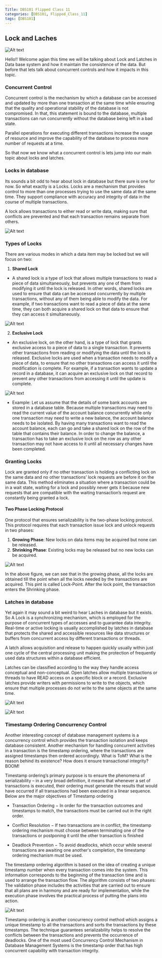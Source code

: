 ```yaml
---
Title: DBS101 Flipped Class 11
categories: [DBS101, Flipped_Class_11]
tags: [DBS101]
---
```


## Lock and Laches

![Alt text](../image/Hello2.gif)

Hello!! Welcome agian this time we will be talking about Lock and Latches in Data base system and how it maintain the consistence of the data. But before that lets talk about concurrent controls and how it impacts in this topic.

### Concurrent Control

Concurrent control is the mechanism by which a database can be accessed and updated by more than one transaction at the same time while ensuring that the quality and operational stability of the database is not compromised. In that, this statement is bound to the database, multiple transactions can run concurrently without the database being left in a bad state.

Parallel operations for executing different transactions increase the usage of resource and improve the capability of the database to process more number of requests at a time.

So that now we know what a concurrent control is lets jump into our main topic about locks and latches.

### **Locks in database**

Its sounds a bit odd to hear about lock in database but there sure is one for now. So what exactly is a Locks. Locks are a mechanism that provides control to more than one processes trying to use the same data at the same time. They support compliance with accuracy and integrity of data in the course of multiple transactions. 

A lock allows transactions to either read or write data, making sure that conflicts are prevented and that each transaction remains separate from others.

![Alt text](../image/locks.png)

### Types of Locks

There are various modes in which a data item may be locked but we will focus on two:

1. **Shared Lock**

- A shared lock is a type of lock that allows multiple transactions to read a piece of data simultaneously, but prevents any one of them from modifying it until the lock is released. In other words, shared locks are used to ensure that data can be accessed concurrently by multiple transactions, without any of them being able to modify the data. For example, if two transactions want to read a piece of data at the same time, they can both acquire a shared lock on that data to ensure that they can access it simultaneously.

![Alt text](../image/share_lock.png)

2. **Exclusive Lock**

- An exclusive lock, on the other hand, is a type of lock that grants exclusive access to a piece of data to a single transaction. It prevents other transactions from reading or modifying the data until the lock is released. Exclusive locks are used when a transaction needs to modify a piece of data, to ensure that no other transactions can access it until the modification is complete. For example, if a transaction wants to update a record in a database, it can acquire an exclusive lock on that record to prevent any other transactions from accessing it until the update is complete.

![Alt text](../image/exclusive_lock.png)

- Example: Let us assume that the details of some bank accounts are stored in a database table. Because multiple transactions may need to read the current value of the account balance concurrently while only one transaction may need to write a new balance, the account balance needs to be isolated. By having many transactions want to read the account balance, each can go and take a shared lock on the row of the table that contains their balance. In order to change the balance, a transaction has to take an exclusive lock on the row as any other transaction may not have access to it until all necessary changes have been completed.

### Granting Locks

Lock are granted only if no other transaction is holding a conflicting lock on the same data and no other transactions’ lock requests are before it on the same data. This method eliminates a situation where a transaction could be in a wait state, waiting for a lock and possibly never gets it because new requests that are compatible with the waiting transaction’s request are constantly being granted a lock.

#### Two Phase Locking Protocol

One protocol that ensures serializability is the two-phase locking protocol. This protocol requires that each transaction issue lock and unlock requests in two phases:

1. **Growing Phase**: New locks on data items may be acquired but none can be released.
2. **Shrinking Phase**: Existing locks may be released but no new locks can be acquired.

![Alt text](../image/two_phase_lock.png)

In the above figure, we can see that in the growing phase, all the locks are obtained till the point when all the locks needed by the transactions are acquired. This pint is called Lock-Point. After the lock point, the transaction enters the Shrinking phase.

### **Latches in database**

Yet again it may sound a bit weird to hear Laches in database but it exists. So A Lock is a synchronizing mechanism, which is employed for the purpose of concurrent types of accesses and to guarantee data integrity. Real-time or active locking is usually accomplished by latches in database that protects the shared and accessible resources like data structures or buffers from concurrent access by different transactions or threads. 

A latch allows acquisition and release to happen quickly usually within just one cycle of the central processing unit making the protection of frequently used data structures within a database efficient.

Latches can be classified according to the way they handle access conceptual and non-conceptual. Open latches allow multiple transactions or threads to have READ access on a specific block or a record. Exclusive latches provide writers with permissions to write to the objects, which ensure that multiple processes do not write to the same objects at the same time.

![Alt text](../image/latches.png)

![Alt text](../image/difference.png)

### Timestamp Ordering Concurrency Control

Another interesting concept of database management systems is a concurrency control which provides the transaction isolation and keeps database consistent. Another mechanism for handling concurrent activities in a transaction is the timestamp ordering, where the transactions are assigned timestamps then ordered accordingly. What is ToM? What is the reason behind its existence? How does it ensure transactional integrity? BOOM!

Timestamp ordering’s primary purpose is to ensure the phenomena of serializability – in a very broad definition, it means that whenever a set of transactions is executed, their ordering must generate the results that would have occurred if all transactions had been executed in a linear sequence. Below are the major objectives of Timestamp ordering

- Transaction Ordering − In order for the transaction outcomes and timestamps to match, the transactions must be carried out in the right order.

- Conflict Resolution − If two transactions are in conflict, the timestamp ordering mechanism must choose between terminating one of the transactions or postponing it until the other transaction is finished

- Deadlock Prevention − To avoid deadlocks, which occur while several transactions are awaiting one another's completion, the timestamp ordering mechanism must be used.

The timestamp ordering algorithm is based on the idea of creating a unique timestamp number when every transaction comes into the system. This information corresponds to the beginning of the transaction time and is used to arrange the transaction flow. The algorithm consists of two phases: The validation phase includes the activities that are carried out to ensure that all plans are in harmony and are ready for implementation, while the execution phase involves the practical process of putting the plans into action.

![Alt text](../image/timestamp.png)

Timestamp ordering is another concurrency control method which assigns a unique timestamp to all the transactions and sorts the transactions by these timestamps. The technique guarantees serializability helps to resolve the conflicts between the transactions and prevents the occurrence of deadlocks. One of the most used Concurrency Control Mechanism in Database Management Systems is the timestamp order that has high concurrent capability with transaction integrity.











